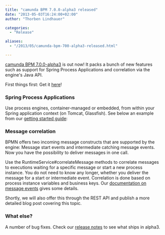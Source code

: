 ```yaml
---
title: "camunda BPM 7.0.0-alpha3 released"
date: "2013-05-03T16:24:00+02:00"
author: "Thorben Lindhauer"

categories:
  - "Release"

aliases:
  - "/2013/05/camunda-bpm-700-alpha3-released.html"

---
```


<p><a href="http://www.camunda.org/download/">camunda BPM 7.0.0-alpha3</a> is out now! It packs a bunch of new features such as support for Spring Process Applications and correlation via the engine's Java API.</p>
<p>
First things first: Get it <a href="http://www.camunda.org/download/">here</a>!
</p>
<h3>Spring Process Applications</h3>
<p>
Use process engines, container-managed or embedded, from within your Spring application context (on Tomcat, Glassfish). See below an example from our <a href="http://docs.camunda.org/latest/guides/getting-started-guides/spring-framework/">getting started guide</a>:
</p>
<script src="https://gist.github.com/ThorbenLindhauer/5509274.js"></script>

<h3>Message correlation</h3>
<p>
BPMN offers two incoming message constructs that are supported by the engine: Message start events and intermediate catching message events. Now you have the possibility to deliver messages in one call. 
</p>
<p>
Use the RuntimeService#correlateMessage methods to correlate messages to executions waiting for a specific message or start a new process instance. You do not need to know any longer, whether you deliver the message for a start or intermediate event. Correlation is done based on process instance variables and business keys. Our <a href="http://docs.camunda.org/latest/api-references/bpmn20/#events-message-events">documentation on message events</a> gives some details.
</p>
<p>
Shortly, we will also offer this through the REST API and publish a more detailed blog post covering this topic.
</p>
<h3>What else?</h3>
<p>
<p>
A number of bug fixes. Check our <a href="https://app.camunda.com/jira/secure/ReleaseNote.jspa?projectId=10230&version=12790">release notes</a> to see what ships in alpha3.
</p>
